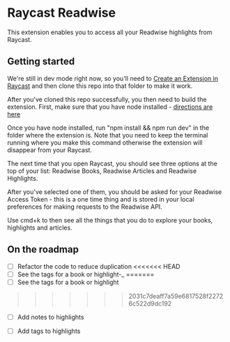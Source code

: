 # Raycast Readwise
This extension enables you to access all your Readwise highlights from Raycast.

## Getting started
We're still in dev mode right now, so you'll need to [Create an Extension in Raycast](https://developers.raycast.com/basics/create-your-first-extension) and then clone this repo into that folder to make it work. 

After you've cloned this repo successfully, you then need to build the extension. First, make sure that you have node installed - [directions are here](https://docs.npmjs.com/downloading-and-installing-node-js-and-npm)

Once you have node installed, run "npm install && npm run dev" in the folder where the extension is. Note that you need to keep the terminal running where you make this command otherwise the extension will disappear from your Raycast.

The next time that you open Raycast, you should see three options at the top of your list: Readwise Books, Readwise Articles and Readwise Highlights.

After you've selected one of them, you should be asked for your Readwise Access Token - this is a one time thing and is stored in your local preferences for making requests to the Readwise API. 

Use cmd+k to then see all the things that you do to explore your books, highlights and articles. 

## On the roadmap

- [ ] Refactor the code to reduce duplication
<<<<<<< HEAD
- [ ] See the tags for a book or highlight-_
=======
- [ ] See the tags for a book or highlight
>>>>>>> 2031c7deaff7a59e6817528f22726c522d9dc192
- [ ] Add notes to highlights 
- [ ] Add tags to highlights


